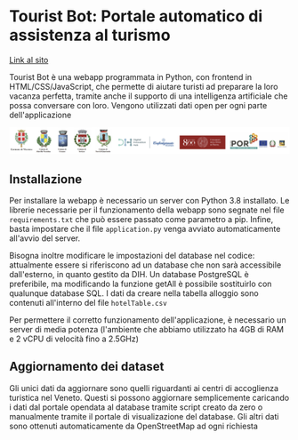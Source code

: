 # Tourist Bot: Portale automatico di assistenza al turismo

[Link al sito](http://touristbot.app.digitalinnovationhubvicenza.it/)

Tourist Bot è una webapp programmata in Python, con frontend in HTML/CSS/JavaScript, che permette di aiutare turisti ad preparare la loro vacanza perfetta, tramite anche il supporto di una intelligenza artificiale che possa conversare con loro. Vengono utilizzati dati open per ogni parte dell'applicazione

  ![](/static/assets/logos.png)
  

## Installazione
Per installare la webapp è necessario un server con Python 3.8 installato. Le librerie necessarie per il funzionamento della webapp sono segnate nel file `requirements.txt` che può essere passato come parametro a pip. Infine, basta impostare che il file `application.py` venga avviato automaticamente all'avvio del server.

Bisogna inoltre modificare le impostazioni del database nel codice: attualmente essere si riferiscono ad un database che non sarà accessibile dall'esterno, in quanto gestito da DIH. Un database PostgreSQL è preferibile, ma modificando la funzione getAll è possibile sostituirlo con qualunque database SQL. I dati da creare nella tabella alloggio sono contenuti all'interno del file `hotelTable.csv`

Per permettere il corretto funzionamento dell'applicazione, è necessario un server di media potenza (l'ambiente che abbiamo utilizzato ha 4GB di RAM e 2 vCPU di velocità fino a 2.5GHz)

## Aggiornamento dei dataset

Gli unici dati da aggiornare sono quelli riguardanti ai centri di accoglienza turistica nel Veneto. Questi si possono aggiornare semplicemente caricando i dati dal portale opendata al database tramite script creato da zero o manualmente tramite il portale di visualizazione del database. Gli altri dati sono ottenuti automaticamente da OpenStreetMap ad ogni richiesta
